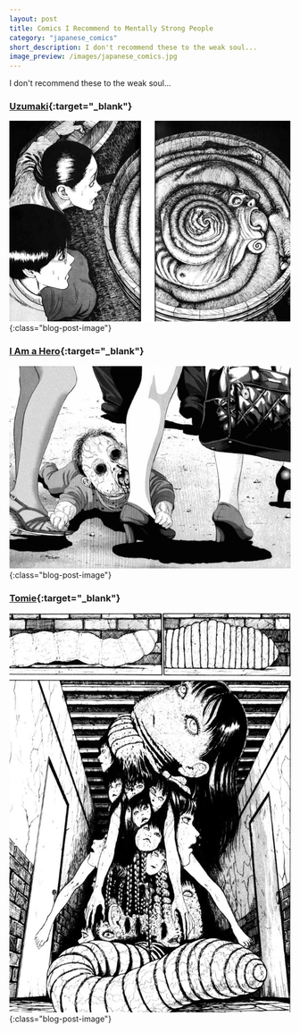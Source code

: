 ```yaml
---
layout: post
title: Comics I Recommend to Mentally Strong People
category: "japanese_comics"
short_description: I don't recommend these to the weak soul...
image_preview: /images/japanese_comics.jpg
---
```


I don't recommend these to the weak soul...

### [Uzumaki](http://www.mangahere.co/manga/uzumaki/){:target="_blank"}

![Gross!](/images/uzumaki.jpg){:class="blog-post-image"}

### [I Am a Hero](http://www.mangahere.co/manga/i_am_a_hero/){:target="_blank"}

![Great!](/images/iamhero.jpg){:class="blog-post-image"}

### [Tomie](http://www.mangahere.co/manga/tomie/){:target="_blank"}

![Ampun Kakak!](/images/tomie.jpg){:class="blog-post-image"}
